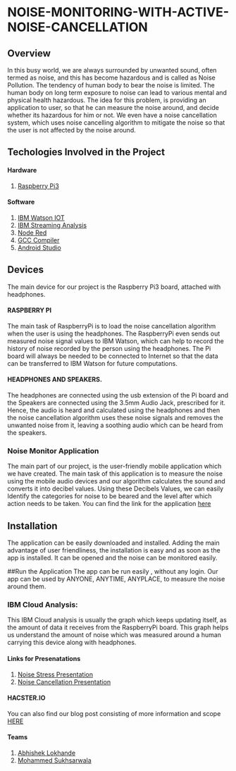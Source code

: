 # NOISE-MONITORING-WITH-ACTIVE-NOISE-CANCELLATION

## Overview
In this busy world, we are always surrounded by unwanted sound, often termed as noise, and this has become hazardous and is called as Noise Pollution. The tendency of human body to bear the noise is limited. The human body on long term exposure to noise can lead to various mental and physical health hazardous.
The idea for this problem, is providing an application to user, so that he can measure the noise around, and decide whether its hazardous for him or not. We even have a noise cancellation system, which uses noise cancelling algorithm to mitigate the noise so that the user is not affected by the noise around.

## Techologies Involved in the Project

#### Hardware
1) <a href="https://www.raspberrypi.org/">Raspberry Pi3 </a>
	
#### Software
1) <a href="https://internetofthings.ibmcloud.com/">IBM Watson IOT </a>
2) <a href="https://www.ibm.com/it-it/cloud/streaming-analytics">IBM Streaming Analysis</a>
3) <a href="https://nodered.org/">Node Red</a>
4) <a href="https://gcc.gnu.org/">GCC Compiler </a>
5) <a href="https://developer.android.com/studio">Android Studio</a>
	
	
## Devices
The main device for our project is the Raspberry Pi3 board, attached with headphones.

#### RASPBERRY PI
The main task of RaspberryPi is to load the noise cancellation algorithm when the user is using the headphones. The RaspberryPi even sends out measured noise signal values to IBM Watson, which can help to record the history of noise recorded by the person using the headphones.
The Pi board will always be needed to be connected to Internet so that the data can be transferred to IBM Watson for future computations.

#### HEADPHONES AND SPEAKERS.
The headphones are connected using the usb extension of the Pi board and the Speakers are connected using the 3.5mm Audio Jack, prescribed for it. Hence, the audio is heard and calculated using the headphones and then the noise cancellation algorithm uses these noise signals and removes the unwanted noise from it, leaving a soothing audio which can be heard from the speakers.


### Noise Monitor Application
The main part of our project, is the user-friendly mobile application which we have created. The main task of this application is to measure the noise using the mobile audio devices and our algorithm calculates the sound and converts it into decibel values. Using these Decibels Values, we can easily Identify the categories for noise to be beared and the level after which action needs to be taken. 
You can find the link for the application <a href="https://github.com/momo1901/NoiseMonitor"> here </a>

## Installation
The application can be easily downloaded and installed. Adding the main advantage of user friendliness, the installation is easy and as soon as the app is installed. It can be opened and the noise can be monitored easily.
	
##Run the Application
The app can be run easily , without any login. Our app can be used by ANYONE, ANYTIME, ANYPLACE, to measure the noise around them.


### IBM Cloud Analysis:
This IBM Cloud analysis is usually the graph which keeps updating itself, as the amount of data it receives from the RaspberryPi board. This graph helps us understand the amount of noise which was measured around a human carrying this device along with headphones.




#### Links for Presenatations

1) <a href="https://www.slideshare.net/Abhiloki/noisestress-ppt2"> Noise Stress Presentation </a> <br>
2) <a href="https://www.slideshare.net/Abhiloki/final-presentation-iot"> Noise Cancellation Presentation </a>

#### HACSTER.IO
You can also find our blog post consisting of more information and scope <a href="https://www.hackster.io/abhiloki333/noise-monitoring-and-active-noise-cancellation-de3af8"> HERE </a>


#### Teams
1) <a href="https://github.com/abhisheklokhande"> Abhishek Lokhande </a>
2) <a href="https://github.com/momo1901"> Mohammed Sukhsarwala </a>
